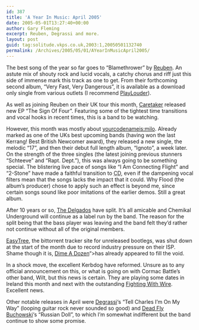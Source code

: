 ```yaml
---
id: 387
title: 'A Year In Music: April 2005'
date: 2005-05-01T13:27:40+00:00
author: Gary Fleming
excerpt: Reuben, Degrassi and more.
layout: post
guid: tag:solitude.vkps.co.uk,2003:1,20050501132740
permalink: /Archives/2005/05/01/AYearInMusicApril2005/
---
```

The best song of the year so far goes to &#8220;Blamethrower&#8221; by [Reuben](http://www.wordsfromreuben.com). An astute mix of shouty rock and lucid vocals, a catchy chorus and riff just this side of immense mark this track as one to get. From their forthcoming second album, &#8220;Very Fast, Very Dangerous&#8221;, it is available as a download only single from various outlets (I recommend [PlayLouder](http://www.playloudershop.com/)).

As well as joining Reuben on their UK tour this month, [Caretaker](http://listen.to/caretaker) released new EP &#8220;The Sign Of Four&#8221;. Featuring some of the tightest time transitions and vocal hooks in recent times, this is a band to be watching.

However, this month was mostly about [yourcodenameis:milo](http://www.yourcodenameismilo.com). Already marked as one of the UKs best upcoming bands (having won the last Kerrang! Best British Newcomer award), they released a new single, the melodic &#8220;17&#8221;, and then their debut full length album, &#8220;Ignoto&#8221;, a week later. On the strength of the three singles (the latest joining previous stunners &#8220;Schteeve&#8221; and &#8220;Rapt. Dept.&#8221;), this was always going to be something special. The blistering live pace of songs like &#8220;I Am Connecting Flight&#8221; and &#8220;2-Stone&#8221; have made a faithful transition to <acronym title="Compact Disk">CD</acronym>, even if the dampening vocal filters mean that the songs lacks the impact that it could. Why Flood (the album&#8217;s producer) chose to apply such an effect is beyond me, since certain songs sound like poor imitations of the earlier demos. Still a great album.

After 10 years or so, [The Delgados](http://www.delgados.co.uk/) have split. It&#8217;s all amicable and Chemikal Underground will continue as a label run by the band. The reason for the split being that the bass player was leaving and the band felt they&#8217;d rather not continue without all of the original members.

[EasyTree](http://www.easytree.org/), the bittorrent tracker site for unreleased bootlegs, was shut down at the start of the month due to record industry pressure on their ISP. Shame though it is, [Dime A Dozen](http://www.dimeadozen.org/)&#8220;>has already appeared to fill the void.

In a shock move, the excellent Kerbdog have reformed. Unsure as to any official announcement on this, or what is going on with Cormac Battle&#8217;s other band, Wilt, but this news is certain. They are playing some dates in Ireland this month and next with the outstanding [Fighting With Wire](http://fightingwithwire.co.uk/). Excellent news.

Other notable releases in April were [Degrassi](http://www.degrassi.co.uk)&#8216;s &#8220;Tell Charles I&#8217;m On My Way&#8221; (looping guitar rock never sounded so good) and [Dead Fly Buchowski](http://www.deadflymustdie.tk/)&#8216;s &#8220;Russian Doll&#8221;, to which I&#8217;m somewhat indifferent but the band continue to show some promise.